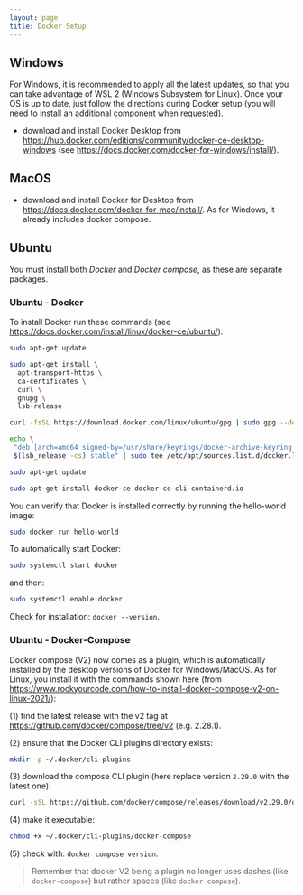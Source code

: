 ```yaml
---
layout: page
title: Docker Setup
---
```


## Windows

For Windows, it is recommended to apply all the latest updates, so that you can take advantage of WSL 2 (Windows Subsystem for Linux). Once your OS is up to date, just follow the directions during Docker setup (you will need to install an additional component when requested).

- download and install Docker Desktop from <https://hub.docker.com/editions/community/docker-ce-desktop-windows> (see <https://docs.docker.com/docker-for-windows/install/>).

## MacOS

- download and install Docker for Desktop from <https://docs.docker.com/docker-for-mac/install/>. As for Windows, it already includes docker compose.

## Ubuntu

You must install both *Docker* and *Docker compose*, as these are separate packages.

### Ubuntu - Docker

To install Docker run these commands (see <https://docs.docker.com/install/linux/docker-ce/ubuntu/>):

```bash
sudo apt-get update

sudo apt-get install \
  apt-transport-https \
  ca-certificates \
  curl \
  gnupg \
  lsb-release

curl -fsSL https://download.docker.com/linux/ubuntu/gpg | sudo gpg --dearmor -o /usr/share/keyrings/docker-archive-keyring.gpg

echo \
 "deb [arch=amd64 signed-by=/usr/share/keyrings/docker-archive-keyring.gpg] https://download.docker.com/linux/ubuntu \
 $(lsb_release -cs) stable" | sudo tee /etc/apt/sources.list.d/docker.list > /dev/null

sudo apt-get update

sudo apt-get install docker-ce docker-ce-cli containerd.io
```

You can verify that Docker is installed correctly by running the hello-world image:

```bash
sudo docker run hello-world
```

To automatically start Docker:

```bash
sudo systemctl start docker
```

and then:

```bash
sudo systemctl enable docker
```

Check for installation: `docker --version`.

### Ubuntu - Docker-Compose

Docker compose (V2) now comes as a plugin, which is automatically installed by the desktop versions of Docker for Windows/MacOS. As for Linux, you install it with the commands shown here (from <https://www.rockyourcode.com/how-to-install-docker-compose-v2-on-linux-2021/>):

(1) find the latest release with the v2 tag at <https://github.com/docker/compose/tree/v2> (e.g. 2.28.1).

(2) ensure that the Docker CLI plugins directory exists:

```bash
mkdir -p ~/.docker/cli-plugins
```

(3) download the compose CLI plugin (here replace version `2.29.0` with the latest one):

```bash
curl -sSL https://github.com/docker/compose/releases/download/v2.29.0/docker-compose-linux-x86_64 -o ~/.docker/cli-plugins/docker-compose
```

(4) make it executable:

```bash
chmod +x ~/.docker/cli-plugins/docker-compose
```

(5) check with: `docker compose version`.

>Remember that docker V2 being a plugin no longer uses dashes (like `docker-compose`) but rather spaces (like `docker compose`).
